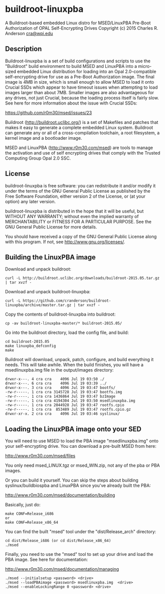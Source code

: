 # buildroot-linuxpba
A Buildroot-based embedded Linux distro for MSED/LinuxPBA Pre-Boot Authorization of OPAL Self-Encrypting Drives
Copyright (c) 2015 Charles R. Anderson <cra@wpi.edu>

Description
-----------

Buildroot-linuxpba is a set of build configurations and scripts to use
the "Buildroot" build environment to build MSED and LinuxPBA into a
micro-sized embedded Linux distribution for loading into an Opal
2.0-compatible self-encrypting drive for use as a Pre-Boot
Authorization image.  The final image is 4MB in size, which is small
enough to allow MSED to load it onto Crucial SSDs which appear to have
timeout issues when attempting to load images larger than about 7MB.
Smaller images are also advantageous for any drives, not just Crucial,
because the loading process itself is fairly slow.  See here for more
information about the issue with Crucial SSDs:

https://github.com/r0m30/msed/issues/23

Buildroot (http://buildroot.uclibc.org/) is a set of Makefiles and
patches that makes it easy to generate a complete embedded Linux
system. Buildroot can generate any or all of a cross-compilation
toolchain, a root filesystem, a kernel image and a bootloader image.

MSED and LinuxPBA (http://www.r0m30.com/msed) are tools to manage the
activation and use of self encrypting drives that comply with the
Trusted Computing Group Opal 2.0 SSC.

License
-------

buildroot-linuxpba is free software: you can redistribute it and/or
modify it under the terms of the GNU General Public License as
published by the Free Software Foundation, either version 2 of the
License, or (at your option) any later version.

buildroot-linuxpba is distributed in the hope that it will be useful,
but WITHOUT ANY WARRANTY; without even the implied warranty of
MERCHANTABILITY or FITNESS FOR A PARTICULAR PURPOSE.  See the GNU
General Public License for more details.

You should have received a copy of the GNU General Public License
along with this program.  If not, see <http://www.gnu.org/licenses/>.

Building the LinuxPBA image
---------------------------

Download and unpack buildroot:

    curl -L http://buildroot.uclibc.org/downloads/buildroot-2015.05.tar.gz | tar xvzf -

Download and unpack buildroot-linuxpba:

    curl -L https://github.com/cranderson/buildroot-linuxpba/archive/master.tar.gz | tar xvzf -

Copy the contents of buildroot-linuxpba into buildroot:

    cp -av buildroot-linuxpba-master/* buildroot-2015.05/

Go into the buildroot directory, load the config file, and build:

    cd buildroot-2015.05
    make linuxpba_defconfig
    make

Buildroot will download, unpack, patch, configure, and build
everything it needs.  This will take awhile.  When the build finishes,
you will have a msedlinuxpba.img file in the output/images directory:

    drwxr-x---. 4 cra cra    4096 Jul 19 03:50 ./
    drwxr-x---. 6 cra cra    4096 Jul 19 03:39 ../
    drwxr-x---. 3 cra cra    4096 Jul 19 03:47 bootfs/
    -rw-r-----. 1 cra cra 3145728 Jul 19 03:47 bootfs.img
    -rw-r-----. 1 cra cra 1436864 Jul 19 03:47 bzImage
    -rw-r-----. 1 cra cra 4194304 Jul 19 03:50 msedlinuxpba.img
    -rw-r-----. 1 cra cra 2044928 Jul 19 03:47 rootfs.cpio
    -rw-r-----. 1 cra cra  853489 Jul 19 03:47 rootfs.cpio.gz
    drwxr-xr-x. 2 cra cra    4096 Jul 19 03:46 syslinux/

Loading the LinuxPBA image onto your SED
----------------------------------------

You will need to use MSED to load the PBA image "msedlinuxpba.img"
onto your self-encrypting drive.  You can download a pre-built MSED
from here:

http://www.r0m30.com/msed/files

You only need msed_LINUX.tgz or msed_WIN.zip, not any of the pba or
PBA images.

Or you can build it yourself.  You can skip the steps about building
syslinux/buildbiospba and LinuxPBA since you've already built the PBA:

http://www.r0m30.com/msed/documentation/building

Basically, just do:

    make CONF=Release_i686
    or
    make CONF=Release_x86_64

You can find the built "msed" tool under the "dist/Release_arch"
directory:

    cd dist/Release_i686 (or cd dist/Release_x86_64)
    ./msed

Finally, you need to use the "msed" tool to set up your drive and load
the PBA image.  See here for documentation:

http://www.r0m30.com/msed/documentation/managing

    ./msed --initialsetup <password> <drive>
    ./msed --loadPBAimage <password> msedlinuxpba.img  <drive>
    ./msed --enableLockingRange 0 <password> <drive>
